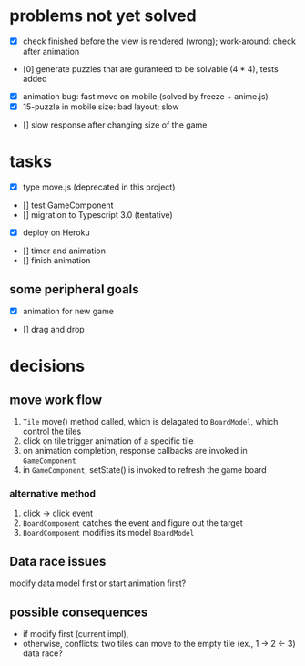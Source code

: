 # problems not yet solved
- [x] check finished before the view is rendered (wrong); work-around: check after animation
- [0] generate puzzles that are guranteed to be solvable (4 * 4), tests added
- [x] animation bug: fast move on mobile (solved by freeze + anime.js)
- [x] 15-puzzle in mobile size: bad layout; slow
- [] slow response after changing size of the game

# tasks
- [x] type move.js (deprecated in this project)
- [] test GameComponent
- [] migration to Typescript 3.0 (tentative)
- [x] deploy on Heroku
- [] timer and animation
- [] finish animation

## some peripheral goals
- [x] animation for new game
- [] drag and drop

# decisions
## move work flow
1. `Tile` move() method called, which is delagated to `BoardModel`, which control the tiles
2. click on tile trigger animation of a specific tile
3. on animation completion, response callbacks are invoked in `GameComponent`
4. in `GameComponent`, setState() is invoked to refresh the game board

### alternative method
1. click -> click event
2. `BoardComponent` catches the event and figure out the target
3. `BoardComponent` modifies its model `BoardModel`

## Data race issues
modify data model first or start animation first?

## possible consequences
- if modify first (current impl), 
- otherwise, conflicts: two tiles can move to the empty tile (ex., 1 -> 2 <- 3) data race?
